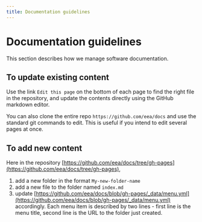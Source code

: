```yaml
---
title: Documentation guidelines
---
```


# Documentation guidelines

This section describes how we manage software documentation.

## To update existing content

Use the link `Edit this page` on the bottom of each page to find the right file in the repository, and update the contents directly using the GitHub markdown editor.

You can also clone the entire repo `https://github.com/eea/docs` and use the standard git commands to edit. This is useful if you intend to edit several pages at once.

## To add new content

Here in the repository [https://github.com/eea/docs/tree/gh-pages](https://github.com/eea/docs/tree/gh-pages), 

1. add a new folder in the format `My-new-folder-name`
2. add a new file to the folder named `index.md`
3. update [https://github.com/eea/docs/blob/gh-pages/_data/menu.yml](https://github.com/eea/docs/blob/gh-pages/_data/menu.yml) accordingly. Each menu item is described by two lines - first line is the menu title, second line is the URL to the folder just created.


